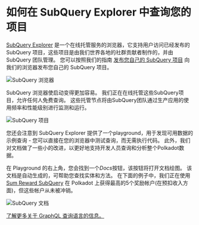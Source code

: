 # 如何在 SubQuery Explorer 中查询您的项目

[SubQuery Explorer](https://explorer.subquery.network) 是一个在线托管服务的浏览器，它支持用户访问已经发布的 SubQuery 项目，这些项目是由我们世界各地的社群贡献者制作的，并由SubQuery 团队管理。 您可以按照我们的指南 [发布您自己的 SubQuery 项目](../publish/publish.md) 向我们的浏览器发布您自己的 SubQuery 项目。

![SubQuery 浏览器](https://static.subquery.network/media/explorer/explorer-header.png)

SubQuery 浏览器使启动变得更加容易。 我们正在在线托管这些SubQuery项目，允许任何人免费查询。 这些托管节点将由SubQuery团队通过生产应用的使用频率和性能级别进行监测和运行。

![SubQuery 项目](https://static.subquery.network/media/explorer/explorer-project.png)

您还会注意到 SubQuery Explorer 提供了一个playground，用于发现可用数据的示例查询 - 您可以直接在您的浏览器中测试查询，而无需执行代码。 此外，我们对文档做了一些小的改进，以更好地支持开发人员查询和分析整个Polkadot数据。

在 Playground 的右上角，您会找到一个*Docs*按钮，该按钮将打开文档绘图。 该文档是自动生成的，可帮助您查找实体和方法。 在下面的例子中，我们正在使用 [Sum Reward SubQuery](https://explorer.subquery.network/subquery/OnFinality-io/sum-reward) 在 Polkadot 上获得最高的5个奖励帐户(在预扣收入方面)，但这些帐户从未被冲销。

![SubQuery 文档](https://static.subquery.network/media/explorer/explorer-documentation.png)

[了解更多关于 GraphQL 查询语言的信息。](./graphql.md)
